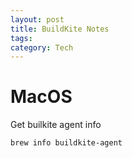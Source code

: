 ```yaml
---
layout: post
title: BuildKite Notes
tags: 
category: Tech
---
```


# MacOS

Get builkite agent info 

~~~
brew info buildkite-agent
~~~
